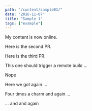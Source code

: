 ```yaml
---
path: "/content/sample01/"
date: "2016-11-07"
title: "Sample 1"
tags: ["example"]
---
```


My content is now online.

Here is the second PR.

Here is the third PR.

This one should trigger a remote build ...

Nope

Here we got again ...

Four times a charm and again ...

... and and again